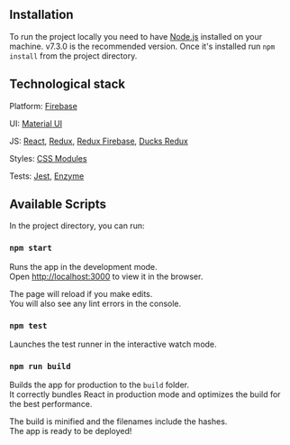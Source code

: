 ## Installation

To run the project locally you need to have [Node.js](https://nodejs.org/en/) installed on your machine. v7.3.0 is the recommended version. Once it's installed run `npm install` from the project directory.

## Technological stack

Platform: [Firebase](https://firebase.google.com/)

UI: [Material UI](https://material-ui-next.com/)

JS: [React](https://reactjs.org/), [Redux](http://redux.js.org/), [Redux Firebase](https://github.com/prescottprue/react-redux-firebase), [Ducks Redux](https://github.com/erikras/ducks-modular-redux)

Styles: [CSS Modules](https://github.com/css-modules/css-modules)

Tests: [Jest](https://facebook.github.io/jest/), [Enzyme](http://airbnb.io/enzyme/)

## Available Scripts

In the project directory, you can run:

### `npm start`

Runs the app in the development mode.<br>
Open [http://localhost:3000](http://localhost:3000) to view it in the browser.

The page will reload if you make edits.<br>
You will also see any lint errors in the console.

### `npm test`

Launches the test runner in the interactive watch mode.<br>

### `npm run build`

Builds the app for production to the `build` folder.<br>
It correctly bundles React in production mode and optimizes the build for the best performance.

The build is minified and the filenames include the hashes.<br>
The app is ready to be deployed!

